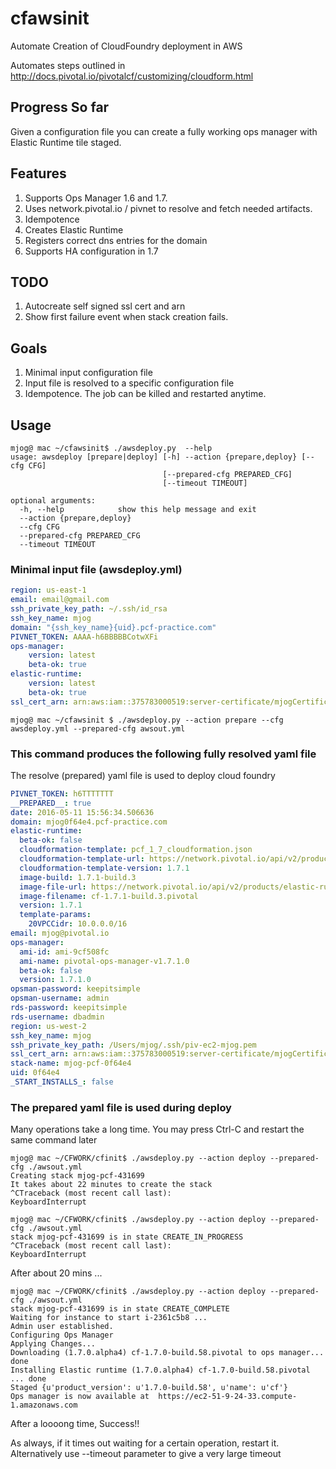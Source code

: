 # cfawsinit
Automate Creation of CloudFoundry deployment in AWS

Automates steps outlined in 
http://docs.pivotal.io/pivotalcf/customizing/cloudform.html

## Progress So far
Given a configuration file you can create a fully working ops manager
with Elastic Runtime tile staged.

## Features
1. Supports Ops Manager 1.6 and 1.7.
2. Uses network.pivotal.io / pivnet to resolve and fetch needed artifacts.
3. Idempotence
4. Creates Elastic Runtime
5. Registers correct dns entries for the domain 
6. Supports HA configuration in 1.7

## TODO
1. Autocreate self signed ssl cert and arn
2. Show first failure event when stack creation fails.

## Goals
1. Minimal input configuration file
2. Input file is resolved to a specific configuration file
3. Idempotence. The job can be killed and restarted anytime.

## Usage
```shell
mjog@ mac ~/cfawsinit$ ./awsdeploy.py  --help
usage: awsdeploy [prepare|deploy] [-h] --action {prepare,deploy} [--cfg CFG]
                                  [--prepared-cfg PREPARED_CFG]
                                  [--timeout TIMEOUT]

optional arguments:
  -h, --help            show this help message and exit
  --action {prepare,deploy}
  --cfg CFG
  --prepared-cfg PREPARED_CFG
  --timeout TIMEOUT
```
### Minimal input file  (awsdeploy.yml)
```yml
region: us-east-1
email: email@gmail.com
ssh_private_key_path: ~/.ssh/id_rsa
ssh_key_name: mjog
domain: "{ssh_key_name}{uid}.pcf-practice.com"
PIVNET_TOKEN: AAAA-h6BBBBBCotwXFi
ops-manager:
    version: latest
    beta-ok: true
elastic-runtime:
    version: latest
    beta-ok: true
ssl_cert_arn: arn:aws:iam::375783000519:server-certificate/mjogCertificate
```
```shell
mjog@ mac ~/cfawsinit $ ./awsdeploy.py --action prepare --cfg awsdeploy.yml --prepared-cfg awsout.yml
```
### This command produces the following fully resolved yaml file
The resolve (prepared) yaml file is used to deploy cloud foundry
```yml
PIVNET_TOKEN: h6TTTTTTT
__PREPARED__: true
date: 2016-05-11 15:56:34.506636
domain: mjog0f64e4.pcf-practice.com
elastic-runtime:
  beta-ok: false
  cloudformation-template: pcf_1_7_cloudformation.json
  cloudformation-template-url: https://network.pivotal.io/api/v2/products/elastic-runtime/releases/1730/product_files/4060/download
  cloudformation-template-version: 1.7.1
  image-build: 1.7.1-build.3
  image-file-url: https://network.pivotal.io/api/v2/products/elastic-runtime/releases/1730/product_files/4542/download
  image-filename: cf-1.7.1-build.3.pivotal
  version: 1.7.1
  template-params:
    20VPCCidr: 10.0.0.0/16
email: mjog@pivotal.io
ops-manager:
  ami-id: ami-9cf508fc
  ami-name: pivotal-ops-manager-v1.7.1.0
  beta-ok: false
  version: 1.7.1.0
opsman-password: keepitsimple
opsman-username: admin
rds-password: keepitsimple
rds-username: dbadmin
region: us-west-2
ssh_key_name: mjog
ssh_private_key_path: /Users/mjog/.ssh/piv-ec2-mjog.pem
ssl_cert_arn: arn:aws:iam::375783000519:server-certificate/mjogCertificate
stack-name: mjog-pcf-0f64e4
uid: 0f64e4
_START_INSTALLS_: false
```
### The prepared yaml file is used during deploy
Many operations take a long time. You may press Ctrl-C and restart the same command later

```shell
mjog@ mac ~/CFWORK/cfinit$ ./awsdeploy.py --action deploy --prepared-cfg ./awsout.yml
Creating stack mjog-pcf-431699 
It takes about 22 minutes to create the stack
^CTraceback (most recent call last):
KeyboardInterrupt

mjog@ mac ~/CFWORK/cfinit$ ./awsdeploy.py --action deploy --prepared-cfg ./awsout.yml
stack mjog-pcf-431699 is in state CREATE_IN_PROGRESS
^CTraceback (most recent call last):
KeyboardInterrupt
```
After about 20 mins ...
```shell
mjog@ mac ~/CFWORK/cfinit$ ./awsdeploy.py --action deploy --prepared-cfg ./awsout.yml
stack mjog-pcf-431699 is in state CREATE_COMPLETE
Waiting for instance to start i-2361c5b8 ...
Admin user established.
Configuring Ops Manager
Applying Changes...
Downloading (1.7.0.alpha4) cf-1.7.0-build.58.pivotal to ops manager... done
Installing Elastic runtime (1.7.0.alpha4) cf-1.7.0-build.58.pivotal ... done
Staged {u'product_version': u'1.7.0-build.58', u'name': u'cf'}
Ops manager is now available at  https://ec2-51-9-24-33.compute-1.amazonaws.com
```

After a loooong time, Success!!

As always, if it times out waiting for a certain operation, restart it.
Alternatively use --timeout parameter to give a very large timeout

